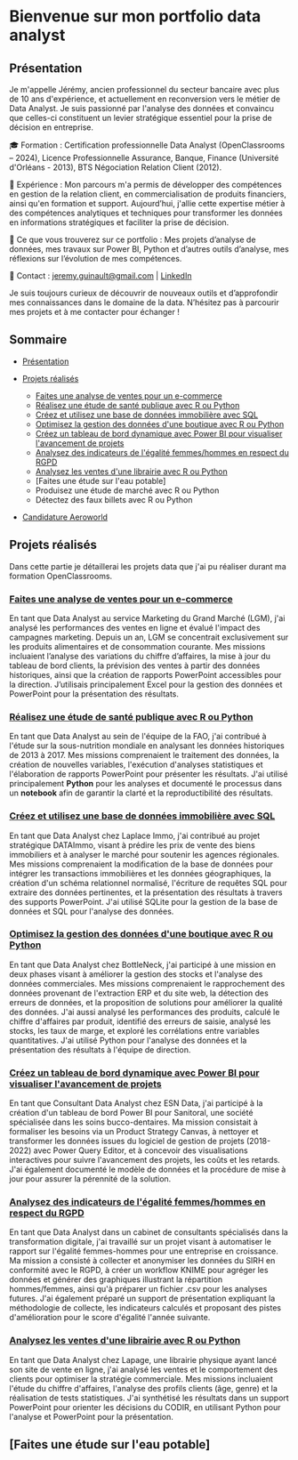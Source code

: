 # Bienvenue sur mon portfolio data analyst

## Présentation

Je m'appelle Jérémy, ancien professionnel du secteur bancaire avec plus de 10 ans d'expérience, et actuellement en reconversion vers le métier de Data Analyst. Je suis passionné par l'analyse des données et convaincu que celles-ci constituent un levier stratégique essentiel pour la prise de décision en entreprise.

🎓 Formation : Certification professionnelle Data Analyst (OpenClassrooms – 2024), Licence Professionnelle Assurance, Banque, Finance (Université d'Orléans - 2013), BTS Négociation Relation Client (2012).

💼 Expérience : Mon parcours m'a permis de développer des compétences en gestion de la relation client, en commercialisation de produits financiers, ainsi qu'en formation et support. Aujourd’hui, j'allie cette expertise métier à des compétences analytiques et techniques pour transformer les données en informations stratégiques et faciliter la prise de décision.

🚀 Ce que vous trouverez sur ce portfolio :
Mes projets d’analyse de données,
mes travaux sur Power BI, Python et d’autres outils d’analyse,
mes réflexions sur l’évolution de mes compétences.

📩 Contact : jeremy.guinault@gmail.com | [LinkedIn](https://www.linkedin.com/in/jeremy-guinault-384360114/)

Je suis toujours curieux de découvrir de nouveaux outils et d’approfondir mes connaissances dans le domaine de la data. N’hésitez pas à parcourir mes projets et à me contacter pour échanger !

## Sommaire

* [Présentation](https://github.com/Jeremygnlt/portfolio-data-analyst/tree/main?tab=readme-ov-file#pr%C3%A9sentation) 

* [Projets réalisés](https://github.com/Jeremygnlt/portfolio-data-analyst/tree/main?tab=readme-ov-file#projets-r%C3%A9alis%C3%A9s)
  * [Faites une analyse de ventes pour un e-commerce](https://github.com/Jeremygnlt/portfolio-data-analyst/blob/main/README.md#faites-une-analyse-de-ventes-pour-un-e-commerce)
  * [Réalisez une étude de santé publique avec R ou Python](https://github.com/Jeremygnlt/portfolio-data-analyst/tree/main?tab=readme-ov-file#r%C3%A9alisez-une-%C3%A9tude-de-sant%C3%A9-publique-avec-r-ou-python)
  * [Créez et utilisez une base de données immobilière avec SQL](https://github.com/Jeremygnlt/portfolio-data-analyst/blob/main/README.md#cr%C3%A9ez-et-utilisez-une-base-de-donn%C3%A9es-immobili%C3%A8re-avec-sql)
  * [Optimisez la gestion des données d'une boutique avec R ou Python](https://github.com/Jeremygnlt/portfolio-data-analyst/blob/main/README.md#optimisez-la-gestion-des-donn%C3%A9es-dune-boutique-avec-r-ou-python)
  * [Créez un tableau de bord dynamique avec Power BI pour visualiser l'avancement de projets](https://github.com/Jeremygnlt/portfolio-data-analyst/blob/main/README.md#cr%C3%A9ez-un-tableau-de-bord-dynamique-avec-power-bi-pour-visualiser-lavancement-de-projets)
  * [Analysez des indicateurs de l'égalité femmes/hommes en respect du RGPD](https://github.com/Jeremygnlt/portfolio-data-analyst/blob/main/README.md#analysez-des-indicateurs-de-l%C3%A9galit%C3%A9-femmeshommes-en-respect-du-rgpd)
  * [Analysez les ventes d'une librairie avec R ou Python](https://github.com/Jeremygnlt/portfolio-data-analyst/blob/main/README.md#analysez-les-ventes-dune-librairie-avec-r-ou-python)
  * [Faites une étude sur l'eau potable]
  * Produisez une étude de marché avec R ou Python
  * Détectez des faux billets avec R ou Python
  

* [Candidature Aeroworld](https://github.com/Jeremygnlt/portfolio-data-analyst/tree/main/Candidature%20Aeroworld)

## Projets réalisés
Dans cette partie je détaillerai les projets data que j'ai pu réaliser durant ma formation OpenClassrooms.

### [Faites une analyse de ventes pour un e-commerce](https://github.com/Jeremygnlt/portfolio-data-analyst/tree/main/Faites%20une%20analyse%20de%20ventes%20pour%20un%20e-commerce)
En tant que Data Analyst au service Marketing du Grand Marché (LGM), j'ai analysé les performances des ventes en ligne et évalué l'impact des campagnes marketing. Depuis un an, LGM se concentrait exclusivement sur les produits alimentaires et de consommation courante. Mes missions incluaient l’analyse des variations du chiffre d’affaires, la mise à jour du tableau de bord clients, la prévision des ventes à partir des données historiques, ainsi que la création de rapports PowerPoint accessibles pour la direction. J’utilisais principalement Excel pour la gestion des données et PowerPoint pour la présentation des résultats.

### [Réalisez une étude de santé publique avec R ou Python](https://github.com/Jeremygnlt/portfolio-data-analyst/tree/main/R%C3%A9alisez%20une%20%C3%A9tude%20de%20sant%C3%A9%20publique%20avec%20R%20ou%20Python)
En tant que Data Analyst au sein de l'équipe de la FAO, j'ai contribué à l'étude sur la sous-nutrition mondiale en analysant les données historiques de 2013 à 2017. Mes missions comprenaient le traitement des données, la création de nouvelles variables, l'exécution d'analyses statistiques et l'élaboration de rapports PowerPoint pour présenter les résultats. J'ai utilisé principalement **Python** pour les analyses et documenté le processus dans un **notebook** afin de garantir la clarté et la reproductibilité des résultats.

### [Créez et utilisez une base de données immobilière avec SQL](https://github.com/Jeremygnlt/portfolio-data-analyst/tree/main/Cr%C3%A9ez%20et%20utilisez%20une%20base%20de%20donn%C3%A9es%20immobili%C3%A8re%20avec%20SQL)
En tant que Data Analyst chez Laplace Immo, j'ai contribué au projet stratégique DATAImmo, visant à prédire les prix de vente des biens immobiliers et à analyser le marché pour soutenir les agences régionales. Mes missions comprenaient la modification de la base de données pour intégrer les transactions immobilières et les données géographiques, la création d'un schéma relationnel normalisé, l'écriture de requêtes SQL pour extraire des données pertinentes, et la présentation des résultats à travers des supports PowerPoint. J'ai utilisé SQLite pour la gestion de la base de données et SQL pour l'analyse des données.

### [Optimisez la gestion des données d'une boutique avec R ou Python](https://github.com/Jeremygnlt/portfolio-data-analyst/tree/main/Optimisez%20la%20gestion%20des%20donn%C3%A9es%20d'une%20boutique%20avec%20R%20ou%20Python)
En tant que Data Analyst chez BottleNeck, j'ai participé à une mission en deux phases visant à améliorer la gestion des stocks et l'analyse des données commerciales. Mes missions comprenaient le rapprochement des données provenant de l'extraction ERP et du site web, la détection des erreurs de données, et la proposition de solutions pour améliorer la qualité des données. J'ai aussi analysé les performances des produits, calculé le chiffre d'affaires par produit, identifié des erreurs de saisie, analysé les stocks, les taux de marge, et exploré les corrélations entre variables quantitatives. J'ai utilisé Python pour l'analyse des données et la présentation des résultats à l'équipe de direction.

### [Créez un tableau de bord dynamique avec Power BI pour visualiser l'avancement de projets](https://github.com/Jeremygnlt/portfolio-data-analyst/tree/main/Cr%C3%A9ez%20un%20tableau%20de%20bord%20dynamique%20avec%20Power%20BI%20pour%20visualiser%20l'avancement%20de%20projets)
En tant que Consultant Data Analyst chez ESN Data, j'ai participé à la création d'un tableau de bord Power BI pour Sanitoral, une société spécialisée dans les soins bucco-dentaires. Ma mission consistait à formaliser les besoins via un Product Strategy Canvas, à nettoyer et transformer les données issues du logiciel de gestion de projets (2018-2022) avec Power Query Editor, et à concevoir des visualisations interactives pour suivre l'avancement des projets, les coûts et les retards. J'ai également documenté le modèle de données et la procédure de mise à jour pour assurer la pérennité de la solution.

### [Analysez des indicateurs de l'égalité femmes/hommes en respect du RGPD](https://github.com/Jeremygnlt/portfolio-data-analyst/tree/main/Analysez%20des%20indicateurs%20de%20l'%C3%A9galit%C3%A9%20femmes%20hommes%20en%20respect%20du%20RGPD)
En tant que Data Analyst dans un cabinet de consultants spécialisés dans la transformation digitale, j'ai travaillé sur un projet visant à automatiser le rapport sur l'égalité femmes-hommes pour une entreprise en croissance. Ma mission a consisté à collecter et anonymiser les données du SIRH en conformité avec le RGPD, à créer un workflow KNIME pour agréger les données et générer des graphiques illustrant la répartition hommes/femmes, ainsi qu'à préparer un fichier .csv pour les analyses futures. J'ai également préparé un support de présentation expliquant la méthodologie de collecte, les indicateurs calculés et proposant des pistes d'amélioration pour le score d'égalité l'année suivante.

### [Analysez les ventes d'une librairie avec R ou Python](https://github.com/Jeremygnlt/portfolio-data-analyst/tree/main/Analysez%20les%20ventes%20d'une%20librairie%20avec%20R%20ou%20Python)
En tant que Data Analyst chez Lapage, une librairie physique ayant lancé son site de vente en ligne, j'ai analysé les ventes et le comportement des clients pour optimiser la stratégie commerciale.
Mes missions incluaient l'étude du chiffre d'affaires, l'analyse des profils clients (âge, genre) et la réalisation de tests statistiques. J'ai synthétisé les résultats dans un support PowerPoint pour orienter les décisions du CODIR, en utilisant Python pour l'analyse et PowerPoint pour la présentation.

## [Faites une étude sur l'eau potable]
